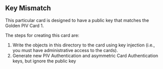 ## Key Mismatch
This particular card is designed to have a public key that matches the Golden PIV Card 1.

The steps for creating this card are:

1. Write the objects in this directory to the card using key injection (i.e., you must have administrative access to the cards).
2. Generate new PIV Authentication and asymmetric Card Authentication keys, but ignore the public key